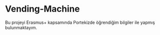 # Vending-Machine
Bu projeyi Erasmus+ kapsamında Portekizde öğrendiğim bilgiler ile yapmış bulunmaktayım.

